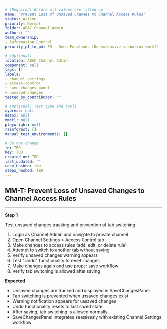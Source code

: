 ```yaml
---
# (Required) Ensure all values are filled up
name: "Prevent Loss of Unsaved Changes to Channel Access Rules"
status: Active
priority: Normal
folder: ABAC Channel Admin
authors: ""
team_ownership:
- Information Control
priority_p1_to_p4: P3 - Deep Functions (Do extensive scenarios work?)

# (Optional)
location: ABAC Channel Admin
component: null
tags: []
labels:
- channel-settings
- access-control
- save-changes-panel
- unsaved-changes
tested_by_contributor: ""

# (Optional) Test type and tools
cypress: null
detox: null
mmctl: null
playwright: null
rainforest: []
manual_test_environments: []

# Do not change
id: TBD
key: TBD
created_on: TBD
last_updated: ""
case_hashed: TBD
steps_hashed: TBD
---
```


<!-- (Auto-generated) Based on frontmatter's "key" and "name" -->

## MM-T: Prevent Loss of Unsaved Changes to Channel Access Rules

---

**Step 1**

Test unsaved changes tracking and prevention of tab switching

1. Login as Channel Admin and navigate to private channel
2. Open Channel Settings > Access Control tab
3. Make changes to access rules (add, edit, or delete rule)
4. Attempt to switch to another tab without saving
5. Verify unsaved changes warning appears
6. Test "Undo" functionality to reset changes
7. Make changes again and use proper save workflow
8. Verify tab switching is allowed after saving

**Expected**

- Unsaved changes are tracked and displayed in SaveChangesPanel
- Tab switching is prevented when unsaved changes exist
- Warning notification appears for unsaved changes
- Undo functionality resets to last saved state
- After saving, tab switching is allowed normally
- SaveChangesPanel integrates seamlessly with existing Channel Settings workflow
